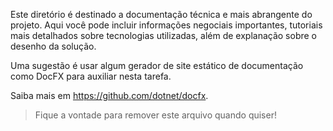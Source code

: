 Este diretório é destinado a documentação técnica e mais abrangente do projeto.
Aqui você pode incluir informações negociais importantes, tutoriais mais detalhados
sobre tecnologias utilizadas, além de explanação sobre o desenho da solução.

Uma sugestão é usar algum gerador de site estático de documentação como DocFX para
auxiliar nesta tarefa.

Saiba mais em https://github.com/dotnet/docfx.

> Fique a vontade para remover este arquivo quando quiser!
